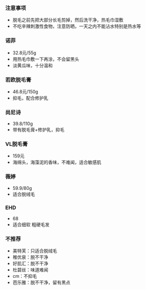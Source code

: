 ### 注意事项
- 脱毛之前先把大部分长毛剪掉，然后洗干净，热毛巾湿敷
- 不吃辛辣刺激性食物，注意防晒，一天之内不能沾水特别是热水等

### 诺菲
- 32.8元/55g
- 用热毛巾敷一下再涂，不会留黑头
- 淡黄瓜味，十分温和

### 若欧脱毛膏
- 46.8元/150g
- 抑毛，配合修护乳

### 尚尼诗
- 39.8/110g
- 带有脱毛膏+修护乳，抑毛

### VL脱毛膏
- 159元
- 海绵头，海藻泥的香味，不难闻，适合敏感肌

### 薇婷
- 59.9/80g
- 适合脱绒毛

### EHD
- 68
- 适合细软 粗硬毛发


### 不推荐
- 美特芙：只适合脱绒毛
- 稚优泉：脱不干净
- 好肌汇：脱不干净
- 杜碧丝：味道难闻
- cm：不抑毛
- 芭乐雅：脱不干净，留有黑点